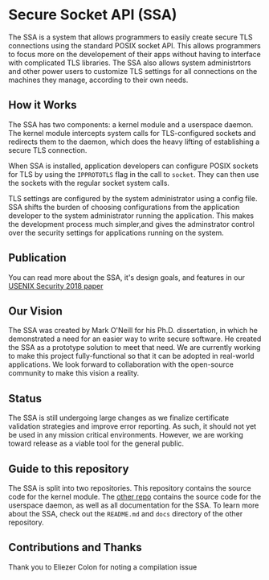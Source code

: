 # Secure Socket API (SSA)
The SSA is a system that allows programmers to easily create secure TLS connections using the standard POSIX socket API. This allows programmers to focus more on the developement of their apps without having to interface with complicated TLS libraries. The SSA also allows system administrtors and other power users to customize TLS settings for all connections on the machines they manage, according to their own needs.

## How it Works
The SSA has two components: a kernel module and a userspace daemon. The kernel module intercepts system calls for TLS-configured sockets and redirects them to the daemon, which does the heavy lifting of establishing a secure TLS connection.

When SSA is installed, application developers can configure POSIX sockets for TLS by using the `IPPROTOTLS` flag in the call to `socket`. They can then use the sockets with the regular socket system calls.

TLS settings are configured by the system administrator using a config file. SSA shifts the burden of choosing configurations from the application developer to the system administrator running the application. This makes the development process much simpler,and gives the adminstrator control over the security settings for applications running on the system.

## Publication
You can read more about the SSA, it's design goals, and features in our [USENIX Security 2018 paper](https://www.usenix.org/conference/usenixsecurity18/presentation/oneill)

## Our Vision
The SSA was created by Mark O'Neill for his Ph.D. dissertation, in which he demonstrated a need for an easier way to write secure software. He created the SSA as a prototype solution to meet that need. We are currently working to make this project fully-functional so that it can be adopted in real-world applications. We look forward to collaboration with the open-source community to make this vision a reality.

## Status
The SSA is still undergoing large changes as we finalize certificate validation strategies and improve error reporting. As such, it should not yet be used in any mission critical environments. However, we are working toward release as a viable tool for the general public.

## Guide to this repository
The SSA is split into two repositories. This repository contains the source code for the kernel module. The [other repo](https://github.com/markoneill/ssa-daemon) contains the source code for the userspace daemon, as well as all documentation for the SSA. To learn more about the SSA, check out the `README.md` and `docs` directory of the other repository. 

## Contributions and Thanks
Thank you to Eliezer Colon for noting a compilation issue
